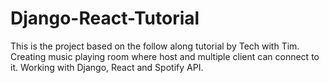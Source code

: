 # Django-React-Tutorial
This is the project based on the follow along tutorial by Tech with Tim. Creating music playing room where host and multiple client can connect to it. Working with Django, React and Spotify API.
